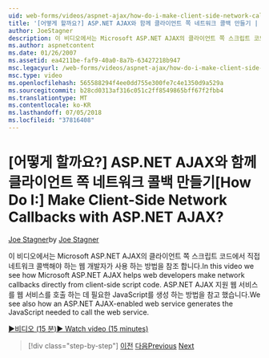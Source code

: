 ```yaml
---
uid: web-forms/videos/aspnet-ajax/how-do-i-make-client-side-network-callbacks-with-aspnet-ajax
title: '[어떻게 할까요?] ASP.NET AJAX와 함께 클라이언트 쪽 네트워크 콜백 만들기 | Microsoft 문서'
author: JoeStagner
description: 이 비디오에서는 Microsoft ASP.NET AJAX의 클라이언트 쪽 스크립트 코드에서 직접 네트워크 콜백해야 하는 웹 개발자가 사용 하는 방법을 참조 합니다. 에서는 참조 방식 ASP.NET...
ms.author: aspnetcontent
ms.date: 01/26/2007
ms.assetid: ea4211be-faf9-40a0-8a7b-63427218b947
msc.legacyurl: /web-forms/videos/aspnet-ajax/how-do-i-make-client-side-network-callbacks-with-aspnet-ajax
msc.type: video
ms.openlocfilehash: 565588294f4ee0dd755e300fe7c4e1350d9a529a
ms.sourcegitcommit: b28cd0313af316c051c2ff8549865bff67f2fbb4
ms.translationtype: MT
ms.contentlocale: ko-KR
ms.lasthandoff: 07/05/2018
ms.locfileid: "37816408"
---
```

<a name="how-do-i-make-client-side-network-callbacks-with-aspnet-ajax"></a><span data-ttu-id="eefea-105">[어떻게 할까요?] ASP.NET AJAX와 함께 클라이언트 쪽 네트워크 콜백 만들기</span><span class="sxs-lookup"><span data-stu-id="eefea-105">[How Do I:] Make Client-Side Network Callbacks with ASP.NET AJAX?</span></span>
====================
<span data-ttu-id="eefea-106">[Joe Stagner](https://github.com/JoeStagner)</span><span class="sxs-lookup"><span data-stu-id="eefea-106">by [Joe Stagner](https://github.com/JoeStagner)</span></span>

<span data-ttu-id="eefea-107">이 비디오에서는 Microsoft ASP.NET AJAX의 클라이언트 쪽 스크립트 코드에서 직접 네트워크 콜백해야 하는 웹 개발자가 사용 하는 방법을 참조 합니다.</span><span class="sxs-lookup"><span data-stu-id="eefea-107">In this video we see how Microsoft ASP.NET AJAX helps web developers make network callbacks directly from client-side script code.</span></span> <span data-ttu-id="eefea-108">ASP.NET AJAX 지원 웹 서비스를 웹 서비스를 호출 하는 데 필요한 JavaScript를 생성 하는 방법을 참고 했습니다.</span><span class="sxs-lookup"><span data-stu-id="eefea-108">We see also how an ASP.NET AJAX-enabled web service generates the JavaScript needed to call the web service.</span></span>

[<span data-ttu-id="eefea-109">&#9654;비디오 (15 분)</span><span class="sxs-lookup"><span data-stu-id="eefea-109">&#9654; Watch video (15 minutes)</span></span>](https://channel9.msdn.com/Blogs/ASP-NET-Site-Videos/how-do-i-make-client-side-network-callbacks-with-aspnet-ajax)

> [!div class="step-by-step"]
> <span data-ttu-id="eefea-110">[이전](how-do-i-implement-dynamic-partial-page-updates-with-aspnet-ajax.md)
> [다음](how-do-i-add-aspnet-ajax-features-to-an-existing-web-application.md)</span><span class="sxs-lookup"><span data-stu-id="eefea-110">[Previous](how-do-i-implement-dynamic-partial-page-updates-with-aspnet-ajax.md)
[Next](how-do-i-add-aspnet-ajax-features-to-an-existing-web-application.md)</span></span>

